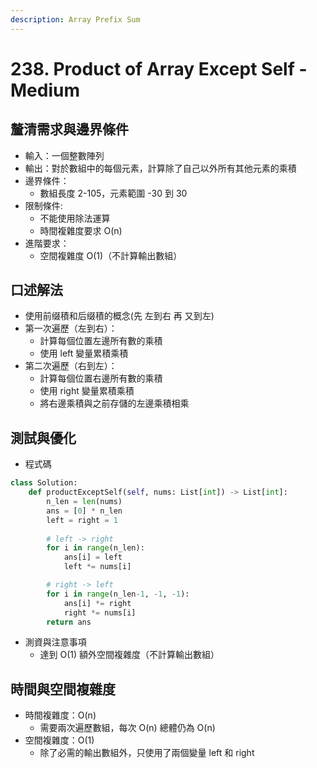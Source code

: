 ```yaml
---
description: Array Prefix Sum
---
```


# 238. Product of Array Except Self - Medium

## 釐清需求與邊界條件

* 輸入：一個整數陣列
* 輸出：對於數組中的每個元素，計算除了自己以外所有其他元素的乘積
* 邊界條件：
  * 數組長度 2-105，元素範圍 -30 到 30
* 限制條件:
  * 不能使用除法運算
  * 時間複雜度要求 O(n)
* 進階要求：
  * 空間複雜度 O(1)（不計算輸出數組）

## 口述解法

* 使用前缀積和后缀積的概念(先 左到右 再 又到左)
* 第一次遍歷（左到右）：
  * 計算每個位置左邊所有數的乘積
  * 使用 left 變量累積乘積
* 第二次遍歷（右到左）：
  * 計算每個位置右邊所有數的乘積
  * 使用 right 變量累積乘積
  * 將右邊乘積與之前存儲的左邊乘積相乘

## 測試與優化

* 程式碼

```python
class Solution:
    def productExceptSelf(self, nums: List[int]) -> List[int]:
        n_len = len(nums)
        ans = [0] * n_len
        left = right = 1
        
        # left -> right
        for i in range(n_len):
            ans[i] = left
            left *= nums[i]

        # right -> left
        for i in range(n_len-1, -1, -1):
            ans[i] *= right
            right *= nums[i]
        return ans
```

* 測資與注意事項
  * 達到 O(1) 額外空間複雜度（不計算輸出數組）

## 時間與空間複雜度

* 時間複雜度：O(n)&#x20;
  * 需要兩次遍歷數組，每次 O(n) 總體仍為 O(n)
* 空間複雜度：O(1)
  * 除了必需的輸出數組外，只使用了兩個變量 left 和 right
